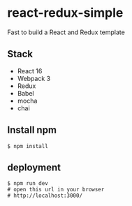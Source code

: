 # react-redux-simple
Fast to build a React and Redux template


## Stack

- React 16
- Webpack 3
- Redux
- Babel
- mocha
- chai

## Install npm
``` text
$ npm install
```

## deployment

``` text
$ npm run dev
# open this url in your browser
# http://localhost:3000/
```
